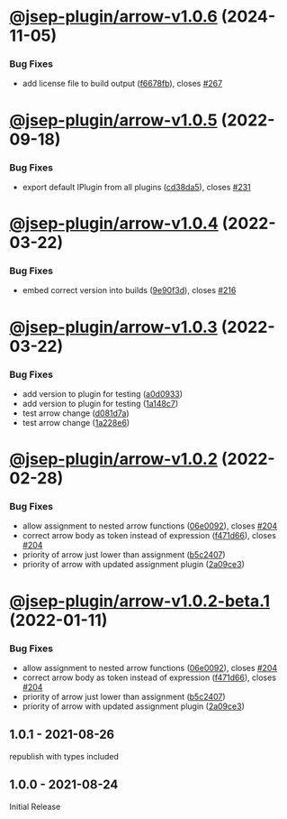 # [@jsep-plugin/arrow-v1.0.6](https://github.com/EricSmekens/jsep/compare/@jsep-plugin/arrow-v1.0.5...@jsep-plugin/arrow-v1.0.6) (2024-11-05)


### Bug Fixes

* add license file to build output ([f6678fb](https://github.com/EricSmekens/jsep/commit/f6678fb0869188e9c9575fed231864f75e99af74)), closes [#267](https://github.com/EricSmekens/jsep/issues/267)

# [@jsep-plugin/arrow-v1.0.5](https://github.com/EricSmekens/jsep/compare/@jsep-plugin/arrow-v1.0.4...@jsep-plugin/arrow-v1.0.5) (2022-09-18)


### Bug Fixes

* export default IPlugin from all plugins ([cd38da5](https://github.com/EricSmekens/jsep/commit/cd38da58e0a32d8cc05fe1e4ac3791459ee90986)), closes [#231](https://github.com/EricSmekens/jsep/issues/231)

# [@jsep-plugin/arrow-v1.0.4](https://github.com/EricSmekens/jsep/compare/@jsep-plugin/arrow-v1.0.3...@jsep-plugin/arrow-v1.0.4) (2022-03-22)


### Bug Fixes

* embed correct version into builds ([9e90f3d](https://github.com/EricSmekens/jsep/commit/9e90f3d7045002c67269d28a8cdddeb0abaef7e1)), closes [#216](https://github.com/EricSmekens/jsep/issues/216)

# [@jsep-plugin/arrow-v1.0.3](https://github.com/EricSmekens/jsep/compare/@jsep-plugin/arrow-v1.0.2...@jsep-plugin/arrow-v1.0.3) (2022-03-22)


### Bug Fixes

* add version to plugin for testing ([a0d0933](https://github.com/EricSmekens/jsep/commit/a0d09339713714787f0e7df5e1942f5f620bee21))
* add version to plugin for testing ([1a148c7](https://github.com/EricSmekens/jsep/commit/1a148c77e0ec0cf4edc4f107da7aa7c453c72e3e))
* test arrow change ([d081d7a](https://github.com/EricSmekens/jsep/commit/d081d7a4eb963dd801716896e030204b1ac7bd1f))
* test arrow change ([1a228e6](https://github.com/EricSmekens/jsep/commit/1a228e6004988482bbbc0932deb2dcb664546ea3))

# [@jsep-plugin/arrow-v1.0.2](https://github.com/EricSmekens/jsep/compare/@jsep-plugin/arrow-v1.0.1...@jsep-plugin/arrow-v1.0.2) (2022-02-28)


### Bug Fixes

* allow assignment to nested arrow functions ([06e0092](https://github.com/EricSmekens/jsep/commit/06e00922bef2e22136c15d2110e99fc4a2986658)), closes [#204](https://github.com/EricSmekens/jsep/issues/204)
* correct arrow body as token instead of expression ([f471d66](https://github.com/EricSmekens/jsep/commit/f471d66b3b26c215b3c1a378827bd7e5ee5f1b6d)), closes [#204](https://github.com/EricSmekens/jsep/issues/204)
* priority of arrow just lower than assignment ([b5c2407](https://github.com/EricSmekens/jsep/commit/b5c2407acf338d53c8fcc453c575fccd680abed0))
* priority of arrow with updated assignment plugin ([2a09ce3](https://github.com/EricSmekens/jsep/commit/2a09ce396e42c6017b4416f22bb63df0b59dca72))

# [@jsep-plugin/arrow-v1.0.2-beta.1](https://github.com/EricSmekens/jsep/compare/@jsep-plugin/arrow-v1.0.1...@jsep-plugin/arrow-v1.0.2-beta.1) (2022-01-11)


### Bug Fixes

* allow assignment to nested arrow functions ([06e0092](https://github.com/EricSmekens/jsep/commit/06e00922bef2e22136c15d2110e99fc4a2986658)), closes [#204](https://github.com/EricSmekens/jsep/issues/204)
* correct arrow body as token instead of expression ([f471d66](https://github.com/EricSmekens/jsep/commit/f471d66b3b26c215b3c1a378827bd7e5ee5f1b6d)), closes [#204](https://github.com/EricSmekens/jsep/issues/204)
* priority of arrow just lower than assignment ([b5c2407](https://github.com/EricSmekens/jsep/commit/b5c2407acf338d53c8fcc453c575fccd680abed0))
* priority of arrow with updated assignment plugin ([2a09ce3](https://github.com/EricSmekens/jsep/commit/2a09ce396e42c6017b4416f22bb63df0b59dca72))

## 1.0.1 - 2021-08-26
republish with types included

## 1.0.0 - 2021-08-24
Initial Release
